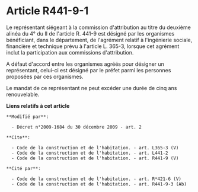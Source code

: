 # Article R441-9-1

Le représentant siégeant à la commission d'attribution au titre du deuxième alinéa du 4° du II de l'article R. 441-9 est
désigné par les organismes bénéficiant, dans le département, de l'agrément relatif à l'ingénierie sociale, financière et
technique prévu à l'article L. 365-3, lorsque cet agrément inclut la participation aux commissions d'attribution. 

A défaut d'accord entre les organismes agréés pour désigner un représentant, celui-ci est désigné par le préfet parmi les
personnes proposées par ces organismes. 

Le mandat de ce représentant ne peut excéder une durée de cinq ans renouvelable.

**Liens relatifs à cet article**

	**Modifié par**:

	  - Décret n°2009-1684 du 30 décembre 2009 - art. 2

	**Cite**:

	  - Code de la construction et de l'habitation. - art. L365-3 (V)
	  - Code de la construction et de l'habitation. - art. L441-2
	  - Code de la construction et de l'habitation. - art. R441-9 (V)

	**Cité par**:

	  - Code de la construction et de l'habitation. - art. R*421-6 (V)
	  - Code de la construction et de l'habitation. - art. R441-9-3 (Ab)
